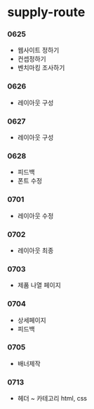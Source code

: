 # supply-route
### 0625
- 웹사이트 정하기
- 컨셉정하기
- 벤치마킹 조사하기
### 0626
- 레이아웃 구성
### 0627
- 레이아웃 구성
### 0628
- 피드백
- 폰트 수정
### 0701
- 레이아웃 수정
### 0702
- 레이아웃 최종
### 0703
- 제품 나열 페이지
### 0704
- 상세페이지
- 피드백
### 0705
- 배너제작
### 0713
- 헤더 ~ 카테고리 html, css
